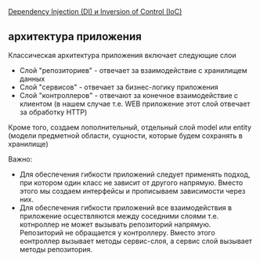 ##        

[Dependency Injection (DI) и Inversion of Control (IoC)](https://www.ait-tr.de/post/dependency-injection-di-%D0%B8-inversion-of-control-ioc)

## архитектура приложения

Классическая архитектура приложения включает следующие слои    
   - Слой "репозиториев" - отвечает за взаимодействие с хранилищем данных
   - Слой "сервисов" - отвечает за бизнес-логику приложения
   - Слой "контроллеров" - отвечают за конечное взаимодействие с клиентом (в нашем случае т.е. WEB приложение этот слой отвечает за обработку HTTP)


Кроме того, создаем лополнительный, отдельный слой model или entity  (модели предметной области, сущности, которые будем сохранять в хранилище)

Важно:

- Для обеспечения гибкости приложений следует применять подход, при котором один класс не зависит от другого напрямую. Вместо этого мы создаем интерфейсы и прописываем зависимости через них.
- Для обеспечения гибкости приложений все взаимодействия в приложение осцествляются между соседними слоями т.е. котнроллер не может вызывать репозиторий напрямую. Репозиторий не обращается у контроллеру. 
  Вместо этого еонтроллер вызывает методы сервис-слоя, а сервис слой вызывает методы репозитория. 